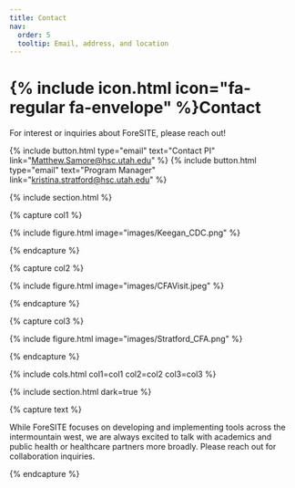 ```yaml
---
title: Contact
nav:
  order: 5
  tooltip: Email, address, and location
---
```


# {% include icon.html icon="fa-regular fa-envelope" %}Contact

For interest or inquiries about ForeSITE, please reach out!


{%
  include button.html
  type="email"
  text="Contact PI"
  link="Matthew.Samore@hsc.utah.edu"
%}
{%
  include button.html
  type="email"
  text="Program Manager"
  link="kristina.stratford@hsc.utah.edu"
%}

{% include section.html %}

{% capture col1 %}

{%
  include figure.html
  image="images/Keegan_CDC.png"
%}

{% endcapture %}

{% capture col2 %}

{%
  include figure.html
  image="images/CFAVisit.jpeg"
%}

{% endcapture %}

{% capture col3 %}

{%
  include figure.html
  image="images/Stratford_CFA.png"
%}

{% endcapture %}

{% include cols.html col1=col1 col2=col2 col3=col3 %}

{% include section.html dark=true %}

{% capture text %}

While ForeSITE focuses on developing and implementing tools across the intermountain west, we are always excited to talk with academics and public health or healthcare partners more broadly. Please reach out for collaboration inquiries. 

{% endcapture %}


